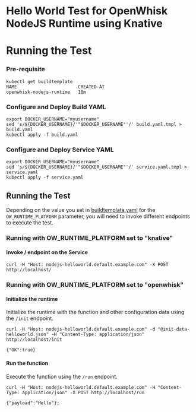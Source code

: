 <!--
#
# Licensed to the Apache Software Foundation (ASF) under one or more
# contributor license agreements.  See the NOTICE file distributed with
# this work for additional information regarding copyright ownership.
# The ASF licenses this file to You under the Apache License, Version 2.0
# (the "License"); you may not use this file except in compliance with
# the License.  You may obtain a copy of the License at
#
#     http://www.apache.org/licenses/LICENSE-2.0
#
# Unless required by applicable law or agreed to in writing, software
# distributed under the License is distributed on an "AS IS" BASIS,
# WITHOUT WARRANTIES OR CONDITIONS OF ANY KIND, either express or implied.
# See the License for the specific language governing permissions and
# limitations under the License.
#
-->

# Hello World Test for OpenWhisk NodeJS Runtime using Knative

# Running the Test

### Pre-requisite

```
kubectl get buildtemplate
NAME                       CREATED AT
openwhisk-nodejs-runtime   10m
```

### Configure and Deploy Build YAML 

```
export DOCKER_USERNAME="myusername"
sed 's/${DOCKER_USERNAME}/'"$DOCKER_USERNAME"'/' build.yaml.tmpl > build.yaml
kubectl apply -f build.yaml
```

### Configure and Deploy Service YAML

```
export DOCKER_USERNAME="myusername"
sed 's/${DOCKER_USERNAME}/'"$DOCKER_USERNAME"'/' service.yaml.tmpl > service.yaml
kubectl apply -f service.yaml
```

## Running the Test

Depending on the value you set in [buildtemplate.yaml](../../buildtemplate.yaml) for the ```OW_RUNTIME_PLATFORM``` parameter, you will need to invoke different endpoints to execute the test.

### Running with OW_RUNTIME_PLATFORM set to "knative"

#### Invoke / endpoint on the Service

```
curl -H "Host: nodejs-helloworld.default.example.com" -X POST http://localhost/
```

### Running with OW_RUNTIME_PLATFORM set to "openwhisk"

#### Initialize the runtime

Initialize the runtime with the function and other configuration data using the ```/init``` endpoint.

```
curl -H "Host: nodejs-helloworld.default.example.com" -d "@init-data-helloworld.json" -H "Content-Type: application/json" http://localhost/init

{"OK":true}
```

#### Run the function

Execute the function using the ```/run``` endpoint.

```
curl -H "Host: nodejs-helloworld.default.example.com" -H "Content-Type: application/json" -X POST http://localhost/run

{"payload":"Hello"};
```
